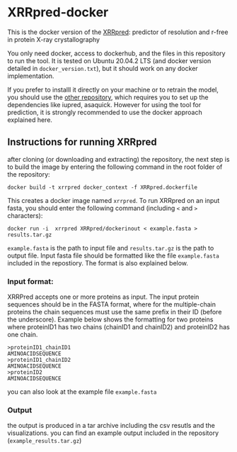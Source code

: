 # XRRpred-docker
This is the docker version of the [XRRpred](http://biomine.cs.vcu.edu/servers/XRRPred/): predictor of resolution and r-free in protein X-ray crystallography

You only need docker, access to dockerhub, and the files in this repository to run the tool. It is tested on Ubuntu 20.04.2 LTS (and docker version detailed in `docker_version.txt`), but it should work on any docker implementation. 

If you prefer to installl it directly on your machine or to retrain the model, you should use the [other repository](https://github.com/sinaghadermarzi/XRRpred-predictor), which requires you to set up the dependencies like iupred, asaquick. However for using the tool for prediction, it is strongly recommended to use the docker approach explained here. 

## Instructions for running XRRpred
after cloning (or downloading and extracting) the repository, the next step is to build the image by entering the following command in the root folder of the repository:
```
docker build -t xrrpred docker_context -f XRRpred.dockerfile
```
This creates a docker image named `xrrpred`. 
To run XRRpred on an input fasta, you should enter the following command (including `<` and `>` characters):
```
docker run -i  xrrpred XRRpred/dockerinout < example.fasta > results.tar.gz
```

`example.fasta` is the path to input file and `results.tar.gz` is the path to output file.
Input fasta file should be formatted like the file `example.fasta` included in the repostiory. The format is also explained below. 

### Input format:
XRRPred accepts one or more proteins as input. The input protein sequences should be in the FASTA format, where for the multiple-chain proteins the chain sequences must use the same prefix in their ID (before the underscore). Example below shows the formatting for two proteins where proteinID1 has two chains (chainID1 and chainID2) and proteinID2 has one chain.

```
>proteinID1_chainID1
AMINOACIDSEQUENCE
>proteinID1_chainID2
AMINOACIDSEQUENCE
>proteinID2
AMINOACIDSEQUENCE
```

you can also look at the example file `example.fasta`

### Output
the output is produced in a tar archive including the csv resutls and the visualizations. you can find an example output included in the repository (`example_results.tar.gz`)

